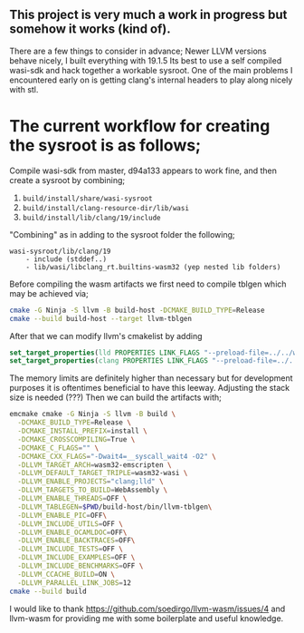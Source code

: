 ## This project is very much a work in progress but somehow it works (kind of).

There are a few things to consider in advance;
Newer LLVM versions behave nicely, I built everything with 19.1.5
Its best to use a self compiled wasi-sdk and hack together a workable sysroot. One of the main problems I encountered early on is getting clang's internal headers to play along nicely with stl.

# The current workflow for creating the sysroot is as follows;

Compile wasi-sdk from master, d94a133 appears to work fine, and then create a sysroot by combining;
1. `build/install/share/wasi-sysroot` 
2. `build/install/clang-resource-dir/lib/wasi` 
3. `build/install/lib/clang/19/include` 

"Combining" as in adding to the sysroot folder the following;
```
wasi-sysroot/lib/clang/19
    - include (stddef..)
    - lib/wasi/libclang_rt.builtins-wasm32 (yep nested lib folders)
```
Before compiling the wasm artifacts we first need to compile tblgen which may be achieved via;
```bash
cmake -G Ninja -S llvm -B build-host -DCMAKE_BUILD_TYPE=Release
cmake --build build-host --target llvm-tblgen
```
After that we can modify llvm's cmakelist by adding
```cmake
set_target_properties(lld PROPERTIES LINK_FLAGS "--preload-file=../../wasi-sysroot@/ -sNO_INVOKE_RUN -s STACK_SIZE=4MB -sEXIT_RUNTIME -s INITIAL_MEMORY=512MB -s MAXIMUM_MEMORY=2GB -s ALLOW_MEMORY_GROWTH=1 -sEXPORTED_RUNTIME_METHODS=FS,callMain -sMODULARIZE -sEXPORT_ES6 -sWASM_BIGINT")
set_target_properties(clang PROPERTIES LINK_FLAGS "--preload-file=../../wasi-sysroot@/ -sNO_INVOKE_RUN -s STACK_SIZE=4MB -sEXIT_RUNTIME -s INITIAL_MEMORY=512MB -s MAXIMUM_MEMORY=2GB -s ALLOW_MEMORY_GROWTH=1 -sEXPORTED_RUNTIME_METHODS=FS,callMain -sMODULARIZE -sEXPORT_ES6 -sWASM_BIGINT")
```
The memory limits are definitely higher than necessary but for development purposes it is oftentimes beneficial to have this leeway. Adjusting the stack size is needed (???)
Then we can build the artifacts with;
```bash
emcmake cmake -G Ninja -S llvm -B build \
  -DCMAKE_BUILD_TYPE=Release \
  -DCMAKE_INSTALL_PREFIX=install \
  -DCMAKE_CROSSCOMPILING=True \
  -DCMAKE_C_FLAGS="" \
  -DCMAKE_CXX_FLAGS="-Dwait4=__syscall_wait4 -O2" \
  -DLLVM_TARGET_ARCH=wasm32-emscripten \
  -DLLVM_DEFAULT_TARGET_TRIPLE=wasm32-wasi \
  -DLLVM_ENABLE_PROJECTS="clang;lld" \
  -DLLVM_TARGETS_TO_BUILD=WebAssembly \
  -DLLVM_ENABLE_THREADS=OFF \
  -DLLVM_TABLEGEN=$PWD/build-host/bin/llvm-tblgen\
  -DLLVM_ENABLE_PIC=OFF\
  -DLLVM_INCLUDE_UTILS=OFF \
  -DLLVM_ENABLE_OCAMLDOC=OFF\
  -DLLVM_ENABLE_BACKTRACES=OFF\
  -DLLVM_INCLUDE_TESTS=OFF \
  -DLLVM_INCLUDE_EXAMPLES=OFF \
  -DLLVM_INCLUDE_BENCHMARKS=OFF \
  -DLLVM_CCACHE_BUILD=ON \
  -DLLVM_PARALLEL_LINK_JOBS=12
cmake --build build
```
I would like to thank https://github.com/soedirgo/llvm-wasm/issues/4 and llvm-wasm for providing me with some boilerplate and useful knowledge.